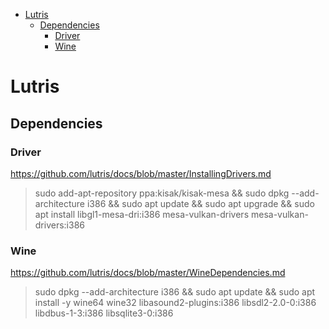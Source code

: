 - [Lutris](#lutris)
  - [Dependencies](#dependencies)
    - [Driver](#driver)
    - [Wine](#wine)


# Lutris
## Dependencies
### Driver
https://github.com/lutris/docs/blob/master/InstallingDrivers.md

> sudo add-apt-repository ppa:kisak/kisak-mesa && sudo dpkg --add-architecture i386 && sudo apt update && sudo apt upgrade && sudo apt install libgl1-mesa-dri:i386 mesa-vulkan-drivers mesa-vulkan-drivers:i386

### Wine
https://github.com/lutris/docs/blob/master/WineDependencies.md

> sudo dpkg --add-architecture i386 && sudo apt update && sudo apt install -y wine64 wine32 libasound2-plugins:i386 libsdl2-2.0-0:i386 libdbus-1-3:i386 libsqlite3-0:i386